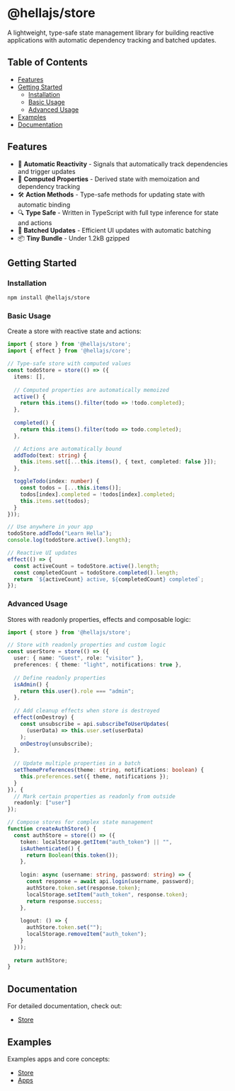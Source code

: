 # @hellajs/store

A lightweight, type-safe state management library for building reactive applications with automatic dependency tracking and batched updates.

## Table of Contents

- [Features](#features)
- [Getting Started](#getting-started)
  - [Installation](#installation)
  - [Basic Usage](#basic-usage)
  - [Advanced Usage](#advanced-usage)
- [Examples](#examples)
- [Documentation](#documentation)

## Features

- 🔄 **Automatic Reactivity** - Signals that automatically track dependencies and trigger updates
- 🧮 **Computed Properties** - Derived state with memoization and dependency tracking
- 🛠️ **Action Methods** - Type-safe methods for updating state with automatic binding
- 🔍 **Type Safe** - Written in TypeScript with full type inference for state and actions
- 🔄 **Batched Updates** - Efficient UI updates with automatic batching
- 📦 **Tiny Bundle** - Under 1.2kB gzipped

## Getting Started

### Installation

```bash
npm install @hellajs/store
```

### Basic Usage

Create a store with reactive state and actions:

```typescript
import { store } from '@hellajs/store';
import { effect } from '@hellajs/core';

// Type-safe store with computed values
const todoStore = store(() => ({
  items: [],
  
  // Computed properties are automatically memoized
  active() {
    return this.items().filter(todo => !todo.completed);
  },
  
  completed() {
    return this.items().filter(todo => todo.completed);
  },

  // Actions are automatically bound
  addTodo(text: string) {
    this.items.set([...this.items(), { text, completed: false }]);
  },

  toggleTodo(index: number) {
    const todos = [...this.items()];
    todos[index].completed = !todos[index].completed;
    this.items.set(todos);
  }
}));

// Use anywhere in your app
todoStore.addTodo("Learn Hella");
console.log(todoStore.active().length);

// Reactive UI updates
effect(() => {
  const activeCount = todoStore.active().length;
  const completedCount = todoStore.completed().length;
  return `${activeCount} active, ${completedCount} completed`;
});
```

### Advanced Usage

Stores with readonly properties, effects and composable logic:

```typescript
import { store } from '@hellajs/store';

// Store with readonly properties and custom logic
const userStore = store(() => ({
  user: { name: "Guest", role: "visitor" },
  preferences: { theme: "light", notifications: true },
  
  // Define readonly properties
  isAdmin() {
    return this.user().role === "admin";
  },
  
  // Add cleanup effects when store is destroyed
  effect(onDestroy) {
    const unsubscribe = api.subscribeToUserUpdates(
      (userData) => this.user.set(userData)
    );
    onDestroy(unsubscribe);
  },
  
  // Update multiple properties in a batch
  setThemePreferences(theme: string, notifications: boolean) {
    this.preferences.set({ theme, notifications });
  }
}), { 
  // Mark certain properties as readonly from outside
  readonly: ["user"] 
});

// Compose stores for complex state management
function createAuthStore() {
  const authStore = store(() => ({
    token: localStorage.getItem("auth_token") || "",
    isAuthenticated() {
      return Boolean(this.token());
    },
    
    login: async (username: string, password: string) => {
      const response = await api.login(username, password);
      authStore.token.set(response.token);
      localStorage.setItem("auth_token", response.token);
      return response.success;
    },
    
    logout: () => {
      authStore.token.set("");
      localStorage.removeItem("auth_token");
    }
  }));
  
  return authStore;
}
```

## Documentation

For detailed documentation, check out:

- [Store](https://github.com/omilli/hella/tree/master/docs/store.md)

## Examples

Examples apps and core concepts:

- [Store](https://github.com/omilli/hella/tree/master/examples/lib/concepts/store)
- [Apps](https://github.com/omilli/hella/tree/master/examples/lib/apps)
